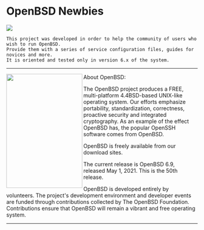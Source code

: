 
# OpenBSD Newbies

<img align="center" src="https://www.openbsd.org/images/puffy69.jpg">


```
This project was developed in order to help the community of users who wish to run OpenBSD.
Provide them with a series of service configuration files, guides for novices and more.
It is oriented and tested only in version 6.x of the system.
```

_ _ _

<img align="left" width="200" height="300" src="https://www.openbsd.org/images/rack2009.jpg">

About OpenBSD: 

The OpenBSD project produces a FREE, multi-platform 4.4BSD-based UNIX-like operating system. Our efforts emphasize portability, standardization, correctness, proactive security and integrated cryptography. As an example of the effect OpenBSD has, the popular OpenSSH software comes from OpenBSD.

OpenBSD is freely available from our download sites.

The current release is OpenBSD 6.9, released May 1, 2021. This is the 50th release.

OpenBSD is developed entirely by volunteers. The project's development environment and developer events are funded through contributions collected by The OpenBSD Foundation. Contributions ensure that OpenBSD will remain a vibrant and free operating system. 

_ _ _
